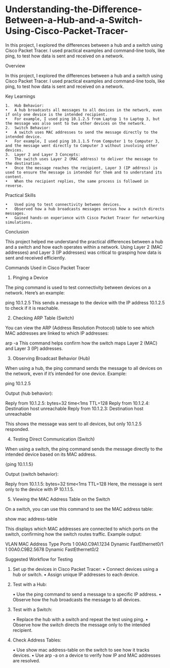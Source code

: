 # Understanding-the-Difference-Between-a-Hub-and-a-Switch-Using-Cisco-Packet-Tracer-
In this project, I explored the differences between a hub and a switch using Cisco Packet Tracer. I used practical examples and command-line tools, like ping, to test how data is sent and received on a network.

Overview

In this project, I explored the differences between a hub and a switch using Cisco Packet Tracer. I used practical examples and command-line tools, like ping, to test how data is sent and received on a network.

Key Learnings

	1.	Hub Behavior:
	•	A hub broadcasts all messages to all devices in the network, even if only one device is the intended recipient.
	•	For example, I used ping 10.1.2.5 from Laptop 1 to Laptop 3, but the message was also sent to two other devices on the network.
	2.	Switch Behavior:
	•	A switch uses MAC addresses to send the message directly to the intended device.
	•	For example, I used ping 10.1.1.5 from Computer 1 to Computer 3, and the message went directly to Computer 3 without involving other devices.
	3.	Layer 2 and Layer 3 Concepts:
	•	The switch uses Layer 2 (MAC address) to deliver the message to the destination.
	•	Once the message reaches the recipient, Layer 3 (IP address) is used to ensure the message is intended for them and to understand its content.
	•	When the recipient replies, the same process is followed in reverse.

Practical Skills

	•	Used ping to test connectivity between devices.
	•	Observed how a hub broadcasts messages versus how a switch directs messages.
	•	Gained hands-on experience with Cisco Packet Tracer for networking simulations.

Conclusion

This project helped me understand the practical differences between a hub and a switch and how each operates within a network. Using Layer 2 (MAC addresses) and Layer 3 (IP addresses) was critical to grasping how data is sent and received efficiently.


Commands Used in Cisco Packet Tracer

1. Pinging a Device

The ping command is used to test connectivity between devices on a network. Here’s an example:

ping 10.1.2.5
This sends a message to the device with the IP address 10.1.2.5 to check if it is reachable.

2. Checking ARP Table (Switch)

You can view the ARP (Address Resolution Protocol) table to see which MAC addresses are linked to which IP addresses:

arp -a
This command helps confirm how the switch maps Layer 2 (MAC) and Layer 3 (IP) addresses.

3. Observing Broadcast Behavior (Hub)

When using a hub, the ping command sends the message to all devices on the network, even if it’s intended for one device. Example:

ping 10.1.2.5

Output (hub behavior):

Reply from 10.1.2.5: bytes=32 time<1ms TTL=128
Reply from 10.1.2.4: Destination host unreachable
Reply from 10.1.2.3: Destination host unreachable

This shows the message was sent to all devices, but only 10.1.2.5 responded.

4. Testing Direct Communication (Switch)

When using a switch, the ping command sends the message directly to the intended device based on its MAC address.

{ping 10.1.1.5}

Output (switch behavior):

Reply from 10.1.1.5: bytes=32 time<1ms TTL=128
Here, the message is sent only to the device with IP 10.1.1.5.

5. Viewing the MAC Address Table on the Switch

On a switch, you can use this command to see the MAC address table:

show mac address-table

This displays which MAC addresses are connected to which ports on the switch, confirming how the switch routes traffic.
Example output:

VLAN    MAC Address       Type        Ports
1       00A0.C9A1.1234    Dynamic     FastEthernet0/1
1       00A0.C9B2.5678    Dynamic     FastEthernet0/2

Suggested Workflow for Testing

1.	Set up the devices in Cisco Packet Tracer:
	•	Connect devices using a hub or switch.
	•	Assign unique IP addresses to each device.
3.	Test with a Hub:
   
	•	Use the ping command to send a message to a specific IP address.
	•	Observe how the hub broadcasts the message to all devices.
4.	Test with a Switch:
   
	•	Replace the hub with a switch and repeat the test using ping.
	•	Observe how the switch directs the message only to the intended recipient.
5.	Check Address Tables:
   
	•	Use show mac address-table on the switch to see how it tracks devices.
	•	Use arp -a on a device to verify how IP and MAC addresses are resolved.
